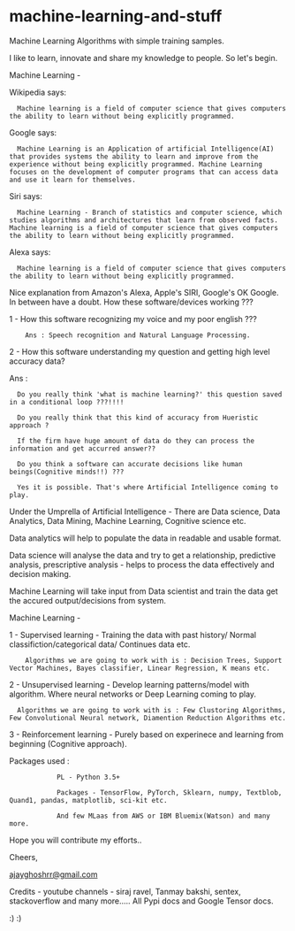 # machine-learning-and-stuff
Machine Learning Algorithms with simple training samples.

I like to learn, innovate and share my knowledge to people. So let's begin.

Machine Learning -

Wikipedia says: 

      Machine learning is a field of computer science that gives computers the ability to learn without being explicitly programmed.

Google says:

      Machine Learning is an Application of artificial Intelligence(AI) that provides systems the ability to learn and improve from the experience without being explicitly programmed. Machine Learning focuses on the development of computer programs that can access data and use it learn for themselves.

Siri says: 
      
      Machine Learning - Branch of statistics and computer science, which studies algorithms and architectures that learn from observed facts. Machine learning is a field of computer science that gives computers the ability to learn without being explicitly programmed.

Alexa says: 
      
      Machine learning is a field of computer science that gives computers the ability to learn without being explicitly programmed.

Nice explanation from Amazon's Alexa, Apple's SIRI, Google's OK Google.
In between have a doubt. How these software/devices working ???


1 - How this software recognizing my voice and my poor english ??? 


        Ans : Speech recognition and Natural Language Processing.


2 - How this software understanding my question and getting high level accuracy data?


Ans : 

      Do you really think 'what is machine learning?' this question saved in a conditional loop ???!!!!

      Do you really think that this kind of accuracy from Hueristic approach ?
      
      If the firm have huge amount of data do they can process the information and get accurred answer??
      
      Do you think a software can accurate decisions like human beings(Cognitive minds!!) ???
      
      Yes it is possible. That's where Artificial Intelligence coming to play.
      
Under the Umprella of Artificial Intelligence - There are Data science, Data Analytics, Data Mining, Machine Learning, Cognitive science etc.

Data analytics will help to populate the data in readable and usable format.

Data science will analyse the data and try to get a relationship, predictive analysis, prescriptive analysis - helps to process the data effectively and decision making.

Machine Learning will take input from Data scientist and train the data get the accured output/decisions from system.

Machine Learning - 

1 - Supervised learning  - Training the data with past history/ Normal classifiction/categorical data/ Continues data etc.

        Algorithms we are going to work with is : Decision Trees, Support Vector Machines, Bayes classifier, Linear Regression, K means etc.

2 - Unsupervised learning - Develop learning patterns/model with algorithm. Where neural networks or Deep Learning coming to play.

      Algorithms we are going to work with is : Few Clustoring Algorithms, Few Convolutional Neural network, Diamention Reduction Algorithms etc.

3 - Reinforcement learning - Purely based on experinece and learning from beginning (Cognitive approach).


Packages used : 

                PL - Python 3.5+
                
                Packages - TensorFlow, PyTorch, Sklearn, numpy, Textblob, Quand1, pandas, matplotlib, sci-kit etc.
                
                And few MLaas from AWS or IBM Bluemix(Watson) and many more.
                
           
                
 Hope you will contribute my efforts..
 
 Cheers,
 
 ajayghoshrr@gmail.com 
 
 Credits - youtube channels - siraj ravel, Tanmay bakshi, sentex, stackoverflow and many more.....
 All Pypi docs and Google Tensor docs.
 
:) :)
